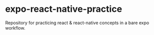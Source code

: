 # expo-react-native-practice
Repository for practicing react &amp; react-native concepts in a bare expo workflow.
